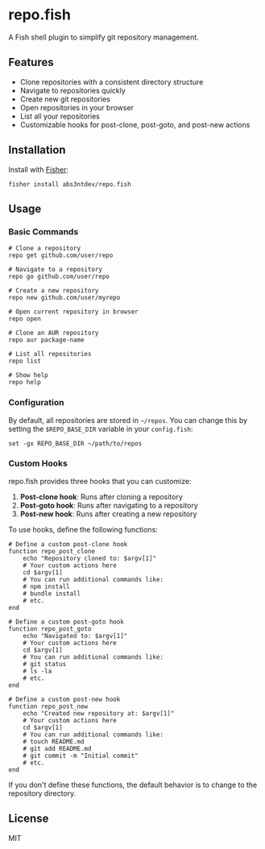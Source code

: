 # repo.fish

A Fish shell plugin to simplify git repository management.

## Features

- Clone repositories with a consistent directory structure
- Navigate to repositories quickly
- Create new git repositories
- Open repositories in your browser
- List all your repositories
- Customizable hooks for post-clone, post-goto, and post-new actions

## Installation

Install with [Fisher](https://github.com/jorgebucaran/fisher):

```fish
fisher install abs3ntdev/repo.fish
```

## Usage

### Basic Commands

```fish
# Clone a repository
repo get github.com/user/repo

# Navigate to a repository
repo go github.com/user/repo

# Create a new repository
repo new github.com/user/myrepo

# Open current repository in browser
repo open

# Clone an AUR repository
repo aur package-name

# List all repositories
repo list

# Show help
repo help
```

### Configuration

By default, all repositories are stored in `~/repos`. You can change this by setting the `$REPO_BASE_DIR` variable in your `config.fish`:

```fish
set -gx REPO_BASE_DIR ~/path/to/repos
```

### Custom Hooks

repo.fish provides three hooks that you can customize:

1. **Post-clone hook**: Runs after cloning a repository
2. **Post-goto hook**: Runs after navigating to a repository
3. **Post-new hook**: Runs after creating a new repository

To use hooks, define the following functions:

```fish
# Define a custom post-clone hook
function repo_post_clone
    echo "Repository cloned to: $argv[1]"
    # Your custom actions here
    cd $argv[1]
    # You can run additional commands like:
    # npm install
    # bundle install
    # etc.
end

# Define a custom post-goto hook
function repo_post_goto
    echo "Navigated to: $argv[1]"
    # Your custom actions here
    cd $argv[1]
    # You can run additional commands like:
    # git status
    # ls -la
    # etc.
end

# Define a custom post-new hook
function repo_post_new
    echo "Created new repository at: $argv[1]"
    # Your custom actions here
    cd $argv[1]
    # You can run additional commands like:
    # touch README.md
    # git add README.md
    # git commit -m "Initial commit"
    # etc.
end
```

If you don't define these functions, the default behavior is to change to the repository directory.

## License

MIT
